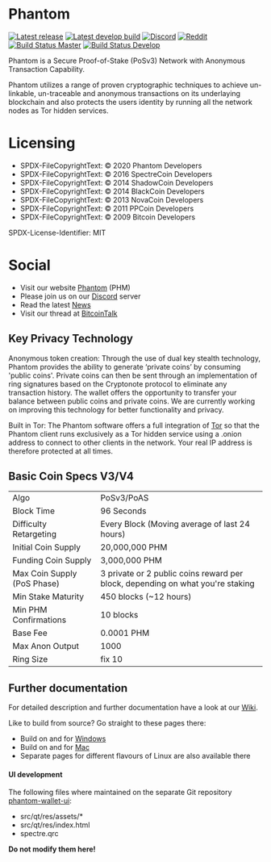 # Phantom
[![Latest release](https://img.shields.io/github/v/release/phantomcash/phantom-wallet?label=Release&color=%2300bf00)](https://github.com/3n1gMa-d3v/phantom-wallet/releases/latest)
[![Latest develop build](https://img.shields.io/github/v/release/phantomcash/phantom-wallet?include_prereleases&label=Develop-Build)](https://github.com/3n1gMa-d3v/phantom-wallet/releases)
[![Discord](https://img.shields.io/discord/426769724018524161?logo=discord)](https://discord.gg/ckkrb8m)
[![Reddit](https://img.shields.io/badge/reddit-join-orange?logo=reddit)](https://www.reddit.com/r/PhantomCash/)
[![Build Status Master](https://github.com/3n1gMa-d3v/phantom-wallet/actions/workflows/build-master.yml/badge.svg)](https://github.com/3n1gMa-d3v/phantom-wallet/actions)
[![Build Status Develop](https://github.com/3n1gMa-d3v/phantom-wallet/actions/workflows/build-develop.yml/badge.svg)](https://github.com/3n1gMa-d3v/phantom-wallet/actions)

Phantom is a Secure Proof-of-Stake (PoSv3) Network with Anonymous Transaction Capability.

Phantom utilizes a range of proven cryptographic techniques to achieve un-linkable,
un-traceable and anonymous transactions on its underlaying blockchain and also protects
the users identity by running all the network nodes as Tor hidden services.

# Licensing

- SPDX-FileCopyrightText: © 2020 Phantom Developers
- SPDX-FileCopyrightText: © 2016 SpectreCoin Developers
- SPDX-FileCopyrightText: © 2014 ShadowCoin Developers
- SPDX-FileCopyrightText: © 2014 BlackCoin Developers
- SPDX-FileCopyrightText: © 2013 NovaCoin Developers
- SPDX-FileCopyrightText: © 2011 PPCoin Developers
- SPDX-FileCopyrightText: © 2009 Bitcoin Developers

SPDX-License-Identifier: MIT

# Social
- Visit our website [Phantom](https://phantom.cash/) (PHM)
- Please join us on our [Discord](https://discord.gg/ckkrb8m) server
- Read the latest [News](https://phantom.cash/news/)
- Visit our thread at [BitcoinTalk](https://bitcointalk.org/index.php?topic=2103301.0)

## Key Privacy Technology

Anonymous token creation: Through the use of dual key stealth technology, Phantom provides
the ability to generate ‘private coins’ by consuming 'public coins'. Private coins can then be
sent through an implementation of ring signatures based on the Cryptonote protocol
to eliminate any transaction history. The wallet offers the opportunity to transfer your
balance between public coins and private coins. We are currently working
on improving this technology for better functionality and privacy.

Built in Tor: The Phantom software offers a full integration of [Tor](https://www.torproject.org/)
so that the Phantom client runs exclusively as a Tor hidden service using a .onion
address to connect to other clients in the network. Your real IP address is
therefore protected at all times.

## Basic Coin Specs V3/V4
<table>
<tr><td>Algo</td><td>PoSv3/PoAS</td></tr>
<tr><td>Block Time</td><td>96 Seconds</td></tr>
<tr><td>Difficulty Retargeting</td><td>Every Block (Moving average of last 24 hours)</td></tr>
<tr><td>Initial Coin Supply</td><td>20,000,000 PHM</td></tr>
<tr><td>Funding Coin Supply</td><td>3,000,000 PHM</td></tr>
<tr><td>Max Coin Supply (PoS Phase)</td><td>3 private or 2 public coins reward per block, depending on what you're staking</td></tr>
<tr><td>Min Stake Maturity</td><td>450 blocks (~12 hours)</td></tr>
<tr><td>Min PHM Confirmations</td><td>10 blocks</td></tr>
<tr><td>Base Fee</td><td>0.0001 PHM</td></tr>
<tr><td>Max Anon Output</td><td>1000</td></tr>
<tr><td>Ring Size</td><td>fix 10</td></tr>
</table>

## Further documentation

For detailed description and further documentation have a look at our [Wiki](https://github.com/3n1gMa-d3v/documentation/wiki).

 Like to build from source? Go straight to these pages there:
* Build on and for [Windows](https://github.com/3n1gMa-d3v/documentation/wiki/Build-Windows)
* Build on and for [Mac](https://github.com/3n1gMa-d3v/documentation/wiki/Build-Mac)
* Separate pages for different flavours of Linux are also available there

#### UI development

The following files where maintained on the separate Git repository
[phantom-wallet-ui](https://github.com/3n1gMa-d3v/phantom-wallet-ui):
* src/qt/res/assets/*
* src/qt/res/index.html
* spectre.qrc

**Do not modify them here!**
